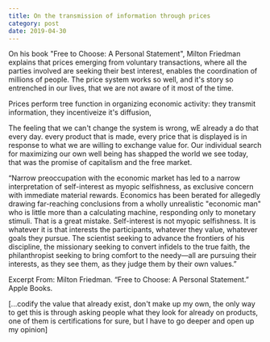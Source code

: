 ```yaml
---
title: On the transmission of information through prices
category: post
date: 2019-04-30
---
```


On his book "Free to Choose: A Personal Statement", Milton Friedman explains that prices emerging from voluntary transactions, where all the parties involved are seeking their best interest, enables the coordination of millions of people. The price system works so well, and it's story so entrenched in our lives, that we are not aware of it most of the time.

Prices perform tree function in organizing economic activity: they transmit information, they incentiveize it's diffusion, 


The feeling that we can't change the system is wrong, wE already a do that every day. every product that is made, every price that is displayed is in response to what we are willing to exchange value for. Our individual search for maximizing our own well being has shapped the world we see today, that was the promise of capitalism and the free market.

“Narrow preoccupation with the economic market has led to a narrow interpretation of self-interest as myopic selfishness, as exclusive concern with immediate material rewards. Economics has been berated for allegedly drawing far-reaching conclusions from a wholly unrealistic "economic man" who is little more than a calculating machine, responding only to monetary stimuli. That is a great mistake. Self-interest is not myopic selfishness. It is whatever it is that interests the participants, whatever they value, whatever goals they pursue. The scientist seeking to advance the frontiers of his discipline, the missionary seeking to convert infidels to the true faith, the philanthropist seeking to bring comfort to the needy—all are pursuing their interests, as they see them, as they judge them by their own values.”

Excerpt From: Milton Friedman. “Free to Choose: A Personal Statement.” Apple Books. 

[...codify the value that already exist, don't make up my own, the only way to get this is through asking people what they look for already on products, one of them is certifications for sure, but I have to go deeper and open up my opinion]